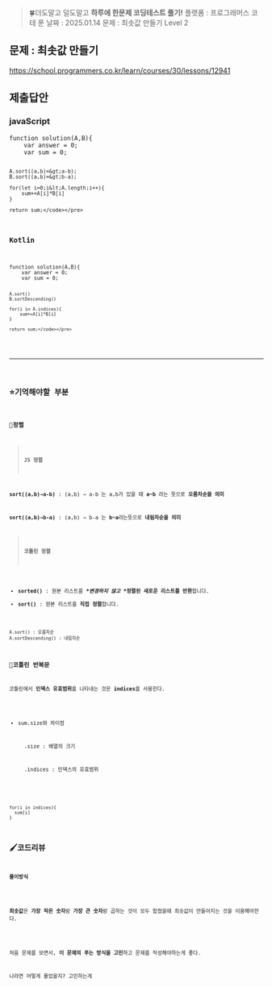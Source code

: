 <blockquote>
<p>🍀더도말고 덜도말고 <strong>하루에 한문제 코딩테스트 풀기!</strong>
플랫폼 : 프로그래머스
코테 푼 날짜 : 2025.01.14
문제 : 최솟값 만들기
Level 2</p>
</blockquote>
<h2 id="문제--최솟값-만들기">문제 : 최솟값 만들기</h2>
<p><a href="https://school.programmers.co.kr/learn/courses/30/lessons/12941">https://school.programmers.co.kr/learn/courses/30/lessons/12941</a>
<img alt="" src="https://velog.velcdn.com/images/happy7yong/post/569454cd-a92b-42f8-93b0-9043300a6afa/image.png" /></p>
<h2 id="제출답안">제출답안</h2>
<h3 id="javascript">javaScript</h3>
<pre><code class="language-jsx">function solution(A,B){
    var answer = 0;
    var sum = 0;

    A.sort((a,b)=&gt;a-b);
    B.sort((a,b)=&gt;b-a);

    for(let i=0;i&lt;A.length;i++){
        sum+=A[i]*B[i]
    }

    return sum;</code></pre>
<h3 id="kotlin">Kotlin</h3>
<pre><code class="language-kotlin">function solution(A,B){
    var answer = 0;
    var sum = 0;

    A.sort()
    B.sortDescending()

    for(i in A.indices){
        sum+=A[i]*B[i]
    }

    return sum;</code></pre>
<br />
<hr />

<h2 id="⭐기억해야할-부분">⭐기억해야할 부분</h2>
<h3 id="🔎정렬">🔎정렬</h3>
<blockquote>
<p><strong>JS 정렬</strong></p>
</blockquote>
<p><strong>sort((a,b)⇒a-b)</strong> : (a,b) ⇒ a-b 는 a,b가 있을 때 <strong>a~b</strong> 라는 뜻으로 <strong>오름차순을 의미</strong></p>
<p><strong>sort((a,b)⇒b-a)</strong> : (a,b) ⇒ b-a 는 <strong>b~a</strong>라는뜻으로 <strong>내림차순을 의미</strong> </p>
<blockquote>
<p><strong>코틀린 정렬</strong></p>
</blockquote>
<ul>
<li><strong>sorted()</strong> : 원본 리스트를 <strong>*<em>변경하지 않고 *</em>정렬된 새로운 리스트를 반환</strong>합니다.</li>
<li><strong>sort()</strong> : 원본 리스트를 <strong>직접 정렬</strong>합니다.</li>
</ul>
<pre><code class="language-kotlin">A.sort() : 오름차순
A.sortDescending() : 내림차순</code></pre>
<h3 id="🔎코틀린-반복문">🔎코틀린 반복문</h3>
<p>코틀린에서 <strong>인덱스 유효범위</strong>를 나타내는 것은 <strong>indices</strong>를 사용한다.</p>
<ul>
<li><p>sum.size와 차이점</p>
<p>  .size : 배열의 크기</p>
<p>  .indices : 인덱스의 유효범위</p>
</li>
</ul>
<pre><code class="language-kotlin">for(i in indices){
  sum[i]
}</code></pre>
<h2 id="🖌️코드리뷰">🖌️코드리뷰</h2>
<p><strong>풀이방식</strong></p>
<aside>

<p><strong>최솟값</strong>은 <strong>가장 작은 숫자</strong>랑 <strong>가장 큰 숫자</strong>랑 곱하는 것이 모두 합쳤을때 최솟값이 만들어지는 것을 이용해야한다.</p>
</aside>

<p>처음 문제를 보면서, <strong>이 문제의 푸는 방식을 고민</strong>하고 문제를 작성해야하는게 좋다.</p>
<p>나라면 어떻게 풀었을지? 고민하는게</p>